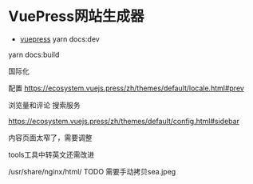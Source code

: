 # VuePress网站生成器

* [vuepress](https://vuepress.vuejs.org/zh/)
yarn docs:dev

yarn docs:build

国际化

配置
https://ecosystem.vuejs.press/zh/themes/default/locale.html#prev

浏览量和评论
搜索服务

https://ecosystem.vuejs.press/zh/themes/default/config.html#sidebar


内容页面太窄了，需要调整

tools工具中转英文还需改进

/usr/share/nginx/html/  TODO  需要手动拷贝sea.jpeg